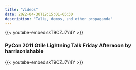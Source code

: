 ```yaml
---
title: "Videos"
date: 2022-04-30T19:15:01+05:30
description: "Talks, demos, and other propaganda"
---
```


<!-- Add a youtube video using - {{< youtube id="skT9CZJ7V4Y" title="Qtile - demonstration of floating by Ben Duffield" >}} -->

{{< youtube-embed skT9CZJ7V4Y >}}


### PyCon 2011 Qtile Lightning Talk Friday Afternoon by harrisonishable

{{< youtube-embed skT9CZJ7V4Y >}}

